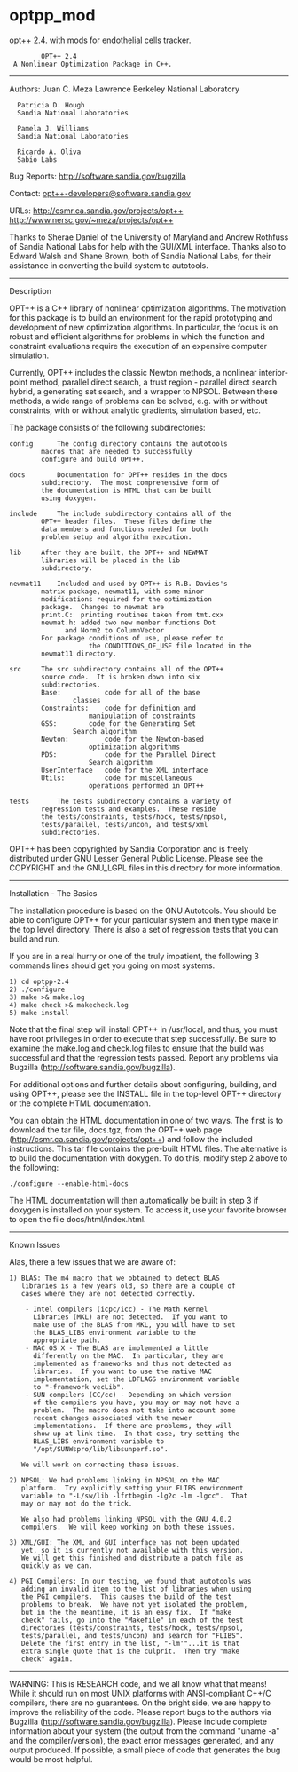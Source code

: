 # optpp_mod
opt++ 2.4. with mods for endothelial cells tracker.


			OPT++ 2.4
	 A Nonlinear Optimization Package in C++.

---------------------------------------------------------------------------

Authors:  Juan C. Meza
	  Lawrence Berkeley National Laboratory

	  Patricia D. Hough
	  Sandia National Laboratories

	  Pamela J. Williams
	  Sandia National Laboratories

	  Ricardo A. Oliva
	  Sabio Labs

Bug Reports:  http://software.sandia.gov/bugzilla

Contact:  opt++-developers@software.sandia.gov

URLs:  http://csmr.ca.sandia.gov/projects/opt++
       http://www.nersc.gov/~meza/projects/opt++

Thanks to Sherae Daniel of the University of Maryland and Andrew
Rothfuss of Sandia National Labs for help with the GUI/XML interface.
Thanks also to Edward Walsh and Shane Brown, both of Sandia National
Labs, for their assistance in converting the build system to
autotools.

---------------------------------------------------------------------------

Description

OPT++ is a C++ library of nonlinear optimization algorithms.  The
motivation for this package is to build an environment for the rapid
prototyping and development of new optimization algorithms.  In
particular, the focus is on robust and efficient algorithms for
problems in which the function and constraint evaluations require the
execution of an expensive computer simulation.

Currently, OPT++ includes the classic Newton methods, a nonlinear
interior-point method, parallel direct search, a trust region -
parallel direct search hybrid, a generating set search, and a wrapper
to NPSOL.  Between these methods, a wide range of problems can be
solved, e.g. with or without constraints, with or without analytic
gradients, simulation based, etc.

The package consists of the following subdirectories:

	config		The config directory contains the autotools
			macros that are needed to successfully
			configure and build OPT++.

	docs		Documentation for OPT++ resides in the docs
			subdirectory.  The most comprehensive form of
			the documentation is HTML that can be built
			using doxygen.

	include		The include subdirectory contains all of the
			OPT++ header files.  These files define the
			data members and functions needed for both
			problem setup and algorithm execution.

	lib		After they are built, the OPT++ and NEWMAT
			libraries will be placed in the lib
			subdirectory.

	newmat11	Included and used by OPT++ is R.B. Davies's
			matrix package, newmat11, with some minor
			modifications required for the optimization
			package.  Changes to newmat are
			print.C:  printing routines taken from tmt.cxx
			newmat.h: added two new member functions Dot
				  and Norm2 to ColumnVector
 			For package conditions of use, please refer to
                        the CONDITIONS_OF_USE file located in the
			newmat11 directory.

	src		The src subdirectory contains all of the OPT++
			source code.  It is broken down into six
			subdirectories.
			Base:	      	code for all of the base
					classes
			Constraints:  	code for definition and
				      	manipulation of constraints
			GSS:		code for the Generating Set
					Search algorithm
			Newton:	      	code for the Newton-based
				      	optimization algorithms
			PDS:	      	code for the Parallel Direct
				      	Search algorithm
			UserInterface	code for the XML interface
			Utils:	      	code for miscellaneous
				      	operations performed in OPT++

	tests		The tests subdirectory contains a variety of
			regression tests and examples.  These reside
			the tests/constraints, tests/hock, tests/npsol,
			tests/parallel, tests/uncon, and tests/xml
			subdirectories.

OPT++ has been copyrighted by Sandia Corporation and is freely
distributed under GNU Lesser General Public License.  Please see the
COPYRIGHT and the GNU_LGPL files in this directory for more
information.

---------------------------------------------------------------------------

Installation - The Basics

The installation procedure is based on the GNU Autotools.  You should
be able to configure OPT++ for your particular system and then type
make in the top level directory.  There is also a set of regression
tests that you can build and run.

If you are in a real hurry or one of the truly impatient, the
following 3 commands lines should get you going on most systems.

	1) cd optpp-2.4
	2) ./configure 
	3) make >& make.log
	4) make check >& makecheck.log
	5) make install

Note that the final step will install OPT++ in /usr/local, and thus,
you must have root privileges in order to execute that step
successfully.  Be sure to examine the make.log and check.log files to
ensure that the build was successful and that the regression tests
passed.  Report any problems via Bugzilla
(http://software.sandia.gov/bugzilla).

For additional options and further details about configuring,
building, and using OPT++, please see the INSTALL file in the
top-level OPT++ directory or the complete HTML documentation.

You can obtain the HTML documentation in one of two ways.  The first
is to download the tar file, docs.tgz, from the OPT++ web page
(http://csmr.ca.sandia.gov/projects/opt++) and follow the included
instructions.  This tar file contains the pre-built HTML files.  The
alternative is to build the documentation with doxygen.  To do this,
modify step 2 above to the following:

	./configure --enable-html-docs

The HTML documentation will then automatically be built in step 3 if
doxygen is installed on your system.  To access it, use your favorite
browser to open the file docs/html/index.html.

---------------------------------------------------------------------------

Known Issues

Alas, there a few issues that we are aware of:

	1) BLAS: The m4 macro that we obtained to detect BLAS
	   libraries is a few years old, so there are a couple of
	   cases where they are not detected correctly.

		- Intel compilers (icpc/icc) - The Math Kernel
		  Libraries (MKL) are not detected.  If you want to
		  make use of the BLAS from MKL, you will have to set
		  the BLAS_LIBS environment variable to the
		  appropriate path.
		- MAC OS X - The BLAS are implemented a little
		  differently on the MAC.  In particular, they are
		  implemented as frameworks and thus not detected as
		  libraries.  If you want to use the native MAC
		  implementation, set the LDFLAGS environment variable
		  to "-framework vecLib".
		- SUN compilers (CC/cc) - Depending on which version
		  of the compilers you have, you may or may not have a
		  problem.  The macro does not take into account some
		  recent changes associated with the newer
		  implementations.  If there are problems, they will
		  show up at link time.  In that case, try setting the
		  BLAS_LIBS environment variable to
		  "/opt/SUNWspro/lib/libsunperf.so".

	   We will work on correcting these issues.

	2) NPSOL: We had problems linking in NPSOL on the MAC
	   platform.  Try explicitly setting your FLIBS environment
	   variable to "-L/sw/lib -lfrtbegin -lg2c -lm -lgcc".  That
	   may or may not do the trick.

	   We also had problems linking NPSOL with the GNU 4.0.2
	   compilers.  We will keep working on both these issues.

	3) XML/GUI: The XML and GUI interface has not been updated
	   yet, so it is currently not available with this version.
	   We will get this finished and distribute a patch file as
	   quickly as we can.

	4) PGI Compilers: In our testing, we found that autotools was
	   adding an invalid item to the list of libraries when using
	   the PGI compilers.  This causes the build of the test
	   problems to break.  We have not yet isolated the problem,
	   but in the the meantime, it is an easy fix.  If "make
	   check" fails, go into the "Makefile" in each of the test
	   directories (tests/constraints, tests/hock, tests/npsol,
	   tests/parallel, and tests/uncon) and search for "FLIBS".
	   Delete the first entry in the list, "-lm'"...it is that
	   extra single quote that is the culprit.  Then try "make
	   check" again.

---------------------------------------------------------------------------

WARNING: This is RESEARCH code, and we all know what that means!
While it should run on most UNIX platforms with ANSI-compliant C++/C
compilers, there are no guarantees.  On the bright side, we are happy
to improve the reliability of the code.  Please report bugs to the
authors via Bugzilla (http://software.sandia.gov/bugzilla).  Please
include complete information about your system (the output from the
command "uname -a" and the compiler/version), the exact error messages
generated, and any output produced.  If possible, a small piece of
code that generates the bug would be most helpful.
